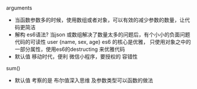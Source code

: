 arguments 
- 当函数参数多的时候，使用数组或者对象，可以有效的减少参数的数量，让代码更简洁
- 解构 es6语法?
  当json 或数组解决了数量太多的问题后，有个小小的负面问题
  代码的可读性
  user {name, sex, age}
es6 的核心是优雅，
  只使用对象之中的一部分属性，使用es6的destructing 来优雅代码
- 默认值
  移动时代，便利
  微信小程序，要授权的
  容错性

sum()
- 默认值 考察的是 布尔值深入思维 及参数类型可以函数的做法